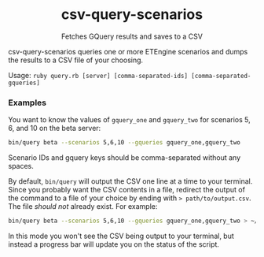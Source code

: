<h1 align="center">csv-query-scenarios</h1>
<p align="center">Fetches GQuery results and saves to a CSV</p>

csv-query-scenarios queries one or more ETEngine scenarios and dumps the results
to a CSV file of your choosing.

Usage: `ruby query.rb [server] [comma-separated-ids] [comma-separated-gqueries]`

### Examples

You want to know the values of `gquery_one` and `gquery_two` for scenarios 5, 6,
and 10 on the beta server:

```sh
bin/query beta --scenarios 5,6,10 --gqueries gquery_one,gquery_two
```

Scenario IDs and gquery keys should be comma-separated without any spaces.

By default, `bin/query` will output the CSV one line at a time to your terminal.
Since you probably want the CSV contents in a file, redirect the output of the
command to a file of your choice by ending with `> path/to/output.csv`. The
file _should not_ already exist. For example:

```sh
bin/query beta --scenarios 5,6,10 --gqueries gquery_one,gquery_two > ~/Documents/output.csv
```

In this mode you won't see the CSV being output to your terminal, but instead a
progress bar will update you on the status of the script.
